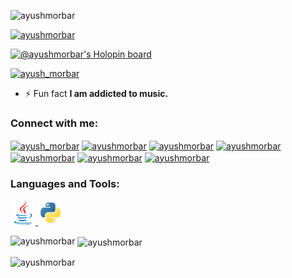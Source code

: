 



<p align="left"> <img src="https://komarev.com/ghpvc/?username=ayushmorbar&label=Profile%20views&color=0e75b6&style=flat" alt="ayushmorbar" /> </p>

<p align="left"> <a href="https://github-profile-trophy.vercel.app/?username=ayushmorbar&theme=dark_lover"><img src="https://github-profile-trophy.vercel.app/?username=ayushmorbar&theme=dark_lover" alt="ayushmorbar" /></a> </p>

[![@ayushmorbar's Holopin board](https://holopin.me/ayushmorbar)](https://holopin.io/@ayushmorbar)

<p align="left"> <a href="https://twitter.com/ayush_morbar" target="blank"><img src="https://img.shields.io/twitter/follow/ayush_morbar?logo=twitter&style=for-the-badge" alt="ayush_morbar" /></a> </p>

- ⚡ Fun fact **I am addicted to music.**

<h3 align="left">Connect with me:</h3>
<p align="left">
<a href="https://twitter.com/ayush_morbar" target="blank"><img align="center" src="https://raw.githubusercontent.com/rahuldkjain/github-profile-readme-generator/master/src/images/icons/Social/twitter.svg" alt="ayush_morbar" height="30" width="40" /></a>
<a href="https://linkedin.com/in/ayushmorbar" target="blank"><img align="center" src="https://raw.githubusercontent.com/rahuldkjain/github-profile-readme-generator/master/src/images/icons/Social/linked-in-alt.svg" alt="ayushmorbar" height="30" width="40" /></a>
<a href="https://kaggle.com/ayushmorbar" target="blank"><img align="center" src="https://raw.githubusercontent.com/rahuldkjain/github-profile-readme-generator/master/src/images/icons/Social/kaggle.svg" alt="ayushmorbar" height="30" width="40" /></a>
<a href="https://fb.com/ayushmorbar" target="blank"><img align="center" src="https://raw.githubusercontent.com/rahuldkjain/github-profile-readme-generator/master/src/images/icons/Social/facebook.svg" alt="ayushmorbar" height="30" width="40" /></a>
<a href="https://instagram.com/ayushmorbar" target="blank"><img align="center" src="https://raw.githubusercontent.com/rahuldkjain/github-profile-readme-generator/master/src/images/icons/Social/instagram.svg" alt="ayushmorbar" height="30" width="40" /></a>
<a href="https://www.youtube.com/c/ayushmorbar" target="blank"><img align="center" src="https://raw.githubusercontent.com/rahuldkjain/github-profile-readme-generator/master/src/images/icons/Social/youtube.svg" alt="ayushmorbar" height="30" width="40" /></a>
<a href="https://www.hackerrank.com/ayushmorbar" target="blank"><img align="center" src="https://raw.githubusercontent.com/rahuldkjain/github-profile-readme-generator/master/src/images/icons/Social/hackerrank.svg" alt="ayushmorbar" height="30" width="40" /></a>
</p>

<h3 align="left">Languages and Tools:</h3>
<p align="left"> <a href="https://www.java.com" target="_blank" rel="noreferrer"> <img src="https://raw.githubusercontent.com/devicons/devicon/master/icons/java/java-original.svg" alt="java" width="40" height="40"/> </a> <a href="https://www.python.org" target="_blank" rel="noreferrer"> <img src="https://raw.githubusercontent.com/devicons/devicon/master/icons/python/python-original.svg" alt="python" width="40" height="40"/> </a> </p>

<p><img align="left" src="https://github-readme-stats.vercel.app/api/top-langs?username=ayushmorbar&show_icons=true&locale=en&layout=compact" alt="ayushmorbar" /></p>

<p>&nbsp;<img align="center" src="https://github-readme-stats.vercel.app/api?username=ayushmorbar&show_icons=true&locale=en" alt="ayushmorbar" /></p>

<p><img align="center" src="https://github-readme-streak-stats.herokuapp.com/?user=ayushmorbar&" alt="ayushmorbar" /></p>

